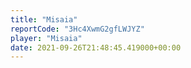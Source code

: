```yaml
---
title: "Misaia"
reportCode: "3Hc4XwmG2gfLWJYZ"
player: "Misaia"
date: 2021-09-26T21:48:45.419000+00:00
---
```

